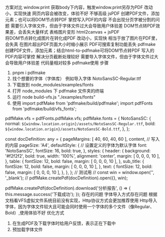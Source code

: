 方案对比
window.print
获取body下内容，触发window.print另存为PDF
改动小，实现快速
网页内容会被改变，体验不好
不够高级
jsPDF
创建PDF文件，添加元素；也可以将DOM节点转PDF
掌控写入PDF的内容
不会出现分页字被分割的问题
需要引入字体文件，但由于字体文件过大会导致用户体验差
DOM节点转PDF效果差，会丢失大量样式
表格图片变形
html2canvas + jsPDF   
将DOM节点转化成图片在转化成PDF
改动小，实现快
相当于放了图片在PDF里，会失真
在图片超出PDF页面大小时缩小展示
PDF可搜索复制功能丢失
pdfmake
创建PDF文件，添加元素；结合html-to-pdfmake可将DOM节点转PDF
写入的PDF内容可掌控
解决分页截断处理较好
需要导入字体文件，但由于字体文件过大会导致用户体验差
代码量相对较多
pdfmake使用
步骤
1. pnpm i pdfmake
2. 找个想要的字体（字体库） 例如导入字体 NotoSansSC-Regular.ttf
3. 下载放到 node_modules/examples/fonts
4. 打开 node_modules 下 pdfmake 文件夹的终端
5. 运行
node build-vfs.js "./examples/fonts"
6. 使用
import pdfMake from 'pdfmake/build/pdfmake';
import pdfFonts from 'pdfmake/build/vfs_fonts';

pdfMake.vfs = pdfFonts.pdfMake.vfs;
pdfMake.fonts = {
  NotoSansSC: {
    normal: `${window.location.origin}/assets/NotoSansSC-Regular.ttf`,
    bold: `${window.location.origin}/assets/NotoSansSC-Bold.ttf`,
  },
};

const docDefinition: any = {
  pageMargins: [ 40, 60, 40, 60 ],
  content, // 写入的内容
  pageSize: 'A4',
  defaultStyle: {
    // 设置定义的字体为默认字体
    font: 'NotoSansSC',
    fontSize: 16,
    bold: true,
  },
  styles: {
    header: {
      background: '#f2f2f2',
      bold: true,
      width: '100%',
      alignment: 'center',
      margin: [ 0, 0, 0, 10 ],
    },
    table: {
      fontSize: 12,
      bold: false,
      margin: [ 0, 0, 0, 10 ],
    },
    sub_title: {
      fontSize: 12,
      bold: false,
      margin: [ 0, 0, 0, 10 ],
    },
    text: {
      fontSize: 12,
      bold: false,
      margin: [ 0, 0, 0, 10 ],
    },
  },
};
// 测试用
// const win = window.open('', '_blank');
// pdfMake.createPdf(docDefinition).open({}, win);

pdfMake.createPdf(docDefinition).download('分析报告', () => {
  this.message.success('下载成功');
});
存在的问题
字体导入方式存在问题
根据文档看VFS虚拟文件系统目前没有实现，Http协议方式会更加推荐使用
Http导入字体，因为字体文件较大且可能会同时使用一个字体的多个文件（像Regular、Bold）,使用体验不好
优化方式
1. 在生成PDF及下载字体时给用户反馈，表示正在下载中
2. 预加载字体文件